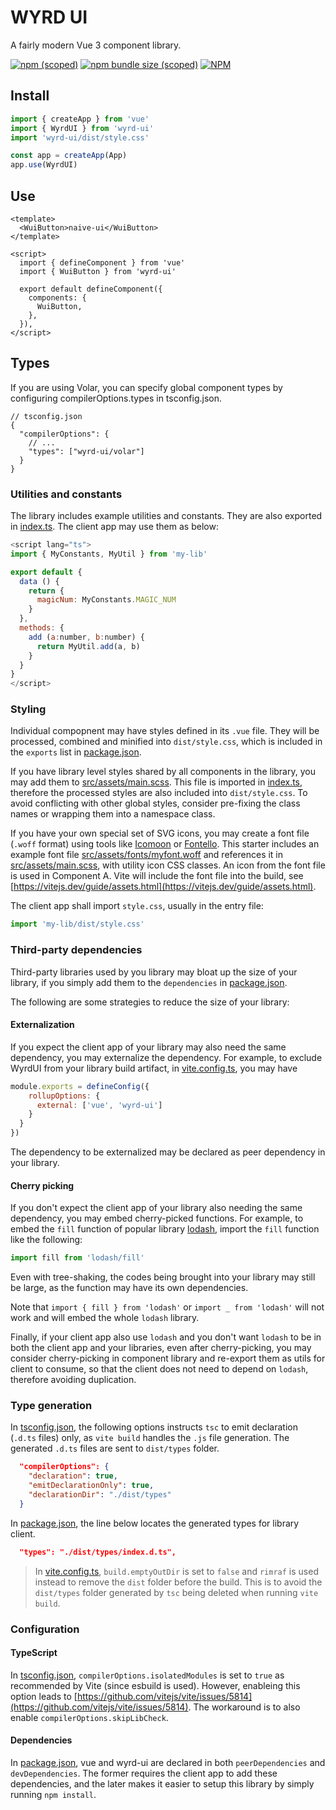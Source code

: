 # WYRD UI

A fairly modern Vue 3 component library.

[![npm (scoped)](https://img.shields.io/npm/v/wyrd-ui)](https://www.npmjs.com/package/wyrd-ui)
[![npm bundle size (scoped)](https://img.shields.io/bundlephobia/minzip/wyrd-ui)](https://bundlephobia.com/result?p=wyrd-ui@latest)
[![NPM](https://img.shields.io/npm/l/wyrd-ui)](https://github.com/wyrd-code/ui/blob/main/LICENSE)

## Install

```ts
import { createApp } from 'vue'
import { WyrdUI } from 'wyrd-ui'
import 'wyrd-ui/dist/style.css'

const app = createApp(App)
app.use(WyrdUI)
```
## Use

```vue
<template>
  <WuiButton>naive-ui</WuiButton>
</template>

<script>
  import { defineComponent } from 'vue'
  import { WuiButton } from 'wyrd-ui'

  export default defineComponent({
    components: {
      WuiButton,
    },
  }),
</script>
```

## Types

If you are using Volar, you can specify global component types by configuring compilerOptions.types in tsconfig.json.

```
// tsconfig.json
{
  "compilerOptions": {
    // ...
    "types": ["wyrd-ui/volar"]
  }
}
```


### Utilities and constants

The library includes example utilities and constants. They are also exported in
[index.ts](src/index.ts). The client app may use them as below:

```js
<script lang="ts">
import { MyConstants, MyUtil } from 'my-lib'

export default {
  data () {
    return {
      magicNum: MyConstants.MAGIC_NUM
    }
  },
  methods: {
    add (a:number, b:number) {
      return MyUtil.add(a, b)
    }
  }
}
</script>
```

### Styling

Individual compopnent may have styles defined in its `.vue` file. They will be processed,
combined and minified into `dist/style.css`, which is included in the `exports` list in
[package.json](package.json).

If you have library level styles shared by all components in the library, you may add them
to [src/assets/main.scss](src/assets/main.scss). This file is imported in
[index.ts](src/index.ts), therefore the processed styles are also included into
`dist/style.css`. To avoid conflicting with other global styles, consider pre-fixing the
class names or wrapping them into a namespace class.

If you have your own special set of SVG icons, you may create a font file (`.woff` format)
using tools like [Icomoon](https://icomoon.io/) or [Fontello](https://fontello.com/). This
starter includes an example font file
[src/assets/fonts/myfont.woff](src/assets/fonts/myfont.woff) and references it in
[src/assets/main.scss](src/assets/main.scss), with utility icon CSS classes. An icon from
the font file is used in Component A. Vite will include the font file into the build, see
[https://vitejs.dev/guide/assets.html](https://vitejs.dev/guide/assets.html).

The client app shall import `style.css`, usually in the entry file:

```js
import 'my-lib/dist/style.css'
```

### Third-party dependencies

Third-party libraries used by you library may bloat up the size of your library, if you
simply add them to the `dependencies` in [package.json](package.json).

The following are some strategies to reduce the size of your library:

#### Externalization

If you expect the client app of your library may also need the same dependency, you may
externalize the dependency. For example, to exclude WyrdUI from your library build
artifact, in [vite.config.ts](vite.config.ts), you may have

```js
module.exports = defineConfig({
    rollupOptions: {
      external: ['vue', 'wyrd-ui']
    }
  }
})
```

The dependency to be externalized may be declared as peer dependency in your library.

#### Cherry picking

If you don't expect the client app of your library also needing the same dependency, you
may embed cherry-picked functions. For example, to embed the `fill` function of popular
library [lodash](https://lodash.com), import the `fill` function like the following:

```js
import fill from 'lodash/fill'
```

Even with tree-shaking, the codes being brought into your library may still be large, as
the function may have its own dependencies.

Note that `import { fill } from 'lodash'` or `import _ from 'lodash'` will not work and
will embed the whole `lodash` library.

Finally, if your client app also use `lodash` and you don't want `lodash` to be in both
the client app and your libraries, even after cherry-picking, you may consider
cherry-picking in component library and re-export them as utils for client to consume, so
that the client does not need to depend on `lodash`, therefore avoiding duplication.


### Type generation

In [tsconfig.json](tsconfig.json), the following options instructs `tsc` to emit
declaration (`.d.ts` files) only, as `vite build` handles the `.js` file generation. The
generated `.d.ts` files are sent to `dist/types` folder.

```json
  "compilerOptions": {
    "declaration": true,
    "emitDeclarationOnly": true,
    "declarationDir": "./dist/types"
  }
```

In [package.json](package.json), the line below locates the generated types for library
client.

```json
  "types": "./dist/types/index.d.ts",
```

> In [vite.config.ts](vite.config.ts), `build.emptyOutDir` is set to `false` and `rimraf`
> is used instead to remove the `dist` folder before the build. This is to avoid the
> `dist/types` folder generated by `tsc` being deleted when running `vite build`.

### Configuration

#### TypeScript

In [tsconfig.json](tsconfig.js), `compilerOptions.isolatedModules` is set to `true` as
recommended by Vite (since esbuild is used). However, enableing this option leads to
[https://github.com/vitejs/vite/issues/5814](https://github.com/vitejs/vite/issues/5814).
The workaround is to also enable `compilerOptions.skipLibCheck`.

#### Dependencies

In [package.json](package.json), vue and wyrd-ui are declared in both `peerDependencies`
and `devDependencies`. The former requires the client app to add these dependencies, and
the later makes it easier to setup this library by simply running `npm install`.
